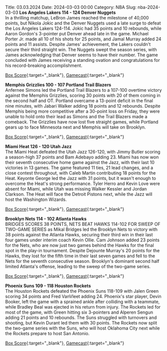 Title: 03.03.2024
Date: 2024-03-03 00:00
Category: NBA 
Slug: nba-2024-03-03 
**Los Angeles Lakers 114 - 124 Denver Nuggets**  
In a thrilling matchup, LeBron James reached the milestone of 40,000 points, but Nikola Jokic and the Denver Nuggets used a late surge to defeat the Los Angeles Lakers 124-114. Jokic had 35 points and 10 rebounds, while Aaron Gordon's 3-pointer put Denver ahead late in the game. Michael Porter Jr. made all 10 of his shots for 25 points, and Jamal Murray added 24 points and 11 assists. Despite James' achievement, the Lakers couldn't secure their third straight win. The Nuggets swept the season series, with James acknowledging that Denver seems to have their number. The game concluded with James receiving a standing ovation and congratulations for his record-breaking accomplishment. 

[Box Score](https://www.nba.com/game/den-vs-lal-0022300869/box-score){:target="_blank"}, [Gamecast](https://www.nba.com/game/den-vs-lal-0022300869){:target="_blank"}<br>

**Memphis Grizzlies 100 - 107 Portland Trail Blazers**  
Anfernee Simons led the Portland Trail Blazers to a 107-100 overtime victory against the Memphis Grizzlies, scoring 30 points with 20 of them coming in the second half and OT. Portland overcame a 13-point deficit in the final nine minutes, with Jabari Walker adding 18 points and 12 rebounds. Despite Memphis being more competitive after a 30-point loss on Friday, they were unable to hold onto their lead as Simons and the Trail Blazers made a comeback. The Grizzlies have now lost five straight games, while Portland gears up to face Minnesota next and Memphis will take on Brooklyn. 

[Box Score](https://www.nba.com/game/por-vs-mem-0022300868/box-score){:target="_blank"}, [Gamecast](https://www.nba.com/game/por-vs-mem-0022300868){:target="_blank"}<br>

**Miami Heat 126 - 120 Utah Jazz**  
The Miami Heat defeated the Utah Jazz 126-120, with Jimmy Butler scoring a season-high 37 points and Bam Adebayo adding 23. Miami has now won their seventh consecutive home game against the Jazz, with their last 10 victories in 13 games. The game featured 11 ties, 21 lead changes, and a close contest throughout, with Caleb Martin contributing 18 points for the Heat. Keyonte George led the Jazz with 31 points, but it wasn't enough to overcome the Heat's strong performance. Tyler Herro and Kevin Love were absent for Miami, while Utah was missing Walker Kessler and Jordan Clarkson. The Heat will face the Detroit Pistons next, while the Jazz will host the Washington Wizards. 

[Box Score](https://www.nba.com/game/uta-vs-mia-0022300867/box-score){:target="_blank"}, [Gamecast](https://www.nba.com/game/uta-vs-mia-0022300867){:target="_blank"}<br>

**Brooklyn Nets 114 - 102 Atlanta Hawks**  
BRIDGES SCORES 38 POINTS, NETS BEAT HAWKS 114-102 FOR SWEEP OF TWO-GAME SERIES as Mikal Bridges led the Brooklyn Nets to victory with 38 points against the Atlanta Hawks, securing their third win in their last four games under interim coach Kevin Ollie. Cam Johnson added 23 points for the Nets, who are now just two games behind the Hawks for the final spot in the play-in tournament. Despite Dejounte Murray's 20 points for the Hawks, they lost for the fifth time in their last seven games and fell to the Nets for the seventh consecutive season. Brooklyn's dominant second half limited Atlanta's offense, leading to the sweep of the two-game series. 

[Box Score](https://www.nba.com/game/atl-vs-bkn-0022300866/box-score){:target="_blank"}, [Gamecast](https://www.nba.com/game/atl-vs-bkn-0022300866){:target="_blank"}<br>

**Phoenix Suns 109 - 118 Houston Rockets**  
The Houston Rockets defeated the Phoenix Suns 118-109 with Jalen Green scoring 34 points and Fred VanVleet adding 24. Phoenix's star player, Devin Booker, left the game with a sprained ankle after colliding with a teammate, while Bradley Beal was ejected in his return from injury. The Rockets led for most of the game, with Green hitting six 3-pointers and Alperen Sengun adding 21 points and 10 rebounds. The Suns struggled with turnovers and shooting, but Kevin Durant led them with 30 points. The Rockets now split the two-game series with the Suns, who will host Oklahoma City next while the Rockets prepare to host San Antonio. 

[Box Score](https://www.nba.com/game/hou-vs-phx-0022300870/box-score){:target="_blank"}, [Gamecast](https://www.nba.com/game/hou-vs-phx-0022300870){:target="_blank"}<br>

